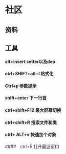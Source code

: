 # 社区
## 资料
## 工具
#### alt+insert setter以及dep
#### ctrl+SHIFT+alt+l 格式化
#### Ctrl+p 参数提示
#### shift+enter 下一行首
#### ctrl+shift+F12 最大屏幕切换
#### ctrl+shift+R 搜索文件和类
#### ctrl+ ALT+v 快速加个对象
####　ctrl+E 打开最近窗口